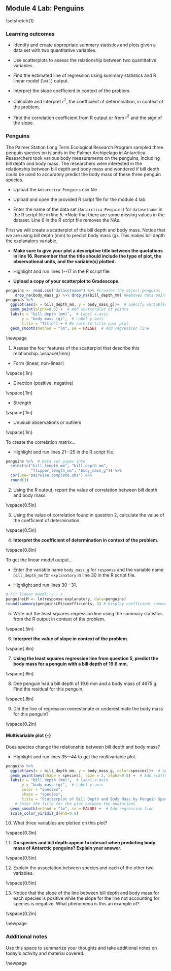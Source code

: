 ## Module 4 Lab:  Penguins

\setstretch{1}

### Learning outcomes

* Identify and create appropriate summary statistics and plots
  given a data set with two quantitative variables.
  
* Use scatterplots to assess the relationship between two quantitative variables.

* Find the estimated line of regression using summary statistics and R linear model (`lm()`) output.

* Interpret the slope coefficient in context of the problem.

* Calculate and interpret $r^2$, the coefficient of determination, in context of the problem.

* Find the correlation coefficient from R output or from $r^2$ and the sign of the slope.

### Penguins 

The Palmer Station Long Term Ecological Research Program sampled three penguin species on islands in the Palmer Archipelago in Antarctica. Researchers took various body measurements on the penguins, including bill depth and body mass. The researchers were interested in the relationship between bill depth and body mass and wondered if bill depth could be used to accurately predict the body mass of these three penguin species. 

* Upload the `Antarctica_Penguins` csv file 

* Upload and open the provided R script file for the module 4 lab. 

* Enter the name of the data set (`Antarctica_Penguins`) for `datasetname` in the R script file in line 5.  *Note that there are some missing values in the dataset.  Line 6 in the R script file removes the NAs.

First we will create a scatterplot of the bill depth and body mass.  Notice that we are using bill depth (mm) to predict body mass (g).  This makes bill depth the explanatory variable. 

* **Make sure to give your plot a descriptive title between the quotations in line 16.  Remember that the title should include the type of plot, the observational units, and the variable(s) plotted.** 

* Highlight and run lines 1--17 in the R script file.  

* **Upload a copy of your scatterplot to Gradescope.**


```r
penguins <- read.csv("datasetname") %>% #Creates the object penguins
    drop_na(body_mass_g) %>% drop_na(bill_depth_mm) #Removes data points without values
penguins %>%
  ggplot(aes(x = bill_depth_mm, y = body_mass_g))+  # Specify variables
  geom_point(alpha=0.5) +  # Add scatterplot of points
  labs(x = "bill depth (mm)",  # Label x-axis
       y = "body mass (g)",  # Label y-axis
       title = "Title") + # Be sure to title your plot
  geom_smooth(method = "lm", se = FALSE)  # Add regression line
```

\newpage

1. Assess the four features of the scatterplot that describe this relationship.
\vspace{1mm}

* Form (linear, non-linear)

\vspace{.1in}

* Direction (positive, negative)

\vspace{.1in}

* Strength

\vspace{.1in}

* Unusual observations or outliers

\vspace{.1in}

To create the correlation matrix...

* Highlight and run lines 21--25 in the R script file.


```r
penguins %>%  # Data set pipes into
  select(c("bill_length_mm", "bill_depth_mm", 
           "flipper_length_mm", "body_mass_g")) %>%
  cor(use="pairwise.complete.obs") %>%
  round(3)
```

2.  Using the R output, report the value of correlation between bill depth and body mass.

\vspace{0.5in}

3. Using the value of correlation found in question 2, calculate the value of the coefficient of determination.

\vspace{0.5in}

4. **Interpret the coefficient of determination in context of the problem.**

\vspace{0.8in}

To get the linear model output...

* Enter the variable name `body_mass_g` for `response` and the variable name `bill_depth_mm` for `explanatory` in line 30 in the R script file.  

* Highlight and run lines 30--31.


```r
# Fit linear model: y ~ x
penguinsLM <- lm(response~explanatory, data=penguins)
round(summary(penguinsLM)$coefficients, 3) # Display coefficient summary
```

5.  Write out the least squares regression line using the summary statistics from the R output in context of the problem.

\vspace{.5in}

6. **Interpret the value of slope in context of the problem.**

\vspace{.8in}

7. **Using the least squares regression line from question 5, predict the body mass for a penguin with a bill depth of 19.6 mm.**

\vspace{.6in}

8. One penguin had a bill depth of 19.6 mm and a body mass of 4675 g. Find the residual for this penguin.

\vspace{.8in}

9.  Did the line of regression overestimate or underestimate the body mass for this penguin?

\vspace{0.2in}

#### Multivariable plot {-}

Does species change the relationship between bill depth and body mass? 

* Highlight and run lines 35--44 to get the multivariable plot.


```r
penguins %>%
  ggplot(aes(x = bill_depth_mm, y = body_mass_g, color=species))+  # Specify variables
  geom_point(aes(shape = species), size = 2, alpha=0.5) +  # Add scatterplot of points
  labs(x = "bill depth (mm)",  # Label x-axis
       y = "body mass (g)",  # Label y-axis
       color = "species",
       shape = "species",
       title = "Scatterplot of Bill Depth and Body Mass by Penguin Species") +
    # Enter the title for the plot between the quotations
  geom_smooth(method = "lm", se = FALSE) +  # Add regression line
  scale_color_viridis_d(end=0.8)
```

10.  What three variables are plotted on this plot?

\vspace{0.3in}


11. **Do species and bill depth appear to interact when predicting body mass of Antarctic penguins? Explain your answer.**

\vspace{0.5in}

12. Explain the association between species and each of the other two variables. 

\vspace{0.5in}

13. Notice that the slope of the line between bill depth and body mass for each species is positive while the slope for the line not accounting for species is negative.  What phenomena is this an example of?

\vspace{0.2in}

\newpage

### Additional notes

Use this space to summarize your thoughts and take additional notes on today's activity and material covered.

\newpage

